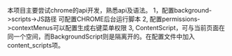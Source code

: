 本项目主要尝试chrome的api开发，熟悉api及语法。
1，配置background->scripts->JS路径  可配置CHROME后台运行脚本
2, 配置permissions->contextMenus可以配置生成右键菜单权限
3, ContentScript，可与当前页面在同一个空间，而BackgroundScript则是隔离开的。在配置文件中加入content_scripts项。
